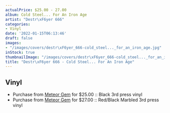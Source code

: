 ```yaml
---
actualPrice: $25.00 - 27.00
album: Cold Steel... For An Iron Age
artist: "Destr\xF6yer 666"
categories:
- Vinyl
date: '2022-01-15T06:13:46'
draft: false
images:
- "/images/covers/destr\xF6yer_666-cold_steel..._for_an_iron_age.jpg"
inStock: true
thumbnailImage: "/images/covers/destr\xF6yer_666-cold_steel..._for_an_iron_age-thumb.jpg"
title: "Destr\xF6yer 666 - Cold Steel... For An Iron Age"
---
```


## Vinyl
* Purchase from [Meteor Gem](https://meteor-gem.com/products/destroyer-666-cold-steel-for-an-iron-age) for $25.00 :: Black 3rd press vinyl
* Purchase from [Meteor Gem](https://meteor-gem.com/products/destroyer-666-cold-steel-for-an-iron-age) for $27.00 :: Red/Black Marbled 3rd press vinyl
